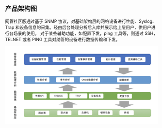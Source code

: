## 产品架构图

网管社区版通过基于 SNMP 协议，对基础架构层的网络设备进行性能、Syslog、Trap 和设备信息的采集。经由后台处理分析后入库并展示给上层用户，供用户进行各场景的使用。
对于某些辅助功能，如配置下发，ping 工具等，则通过 SSH，TELNET 或者 PING 工具对纳管的设备进行数据传输和下发。

![](../assets/image034.png)
